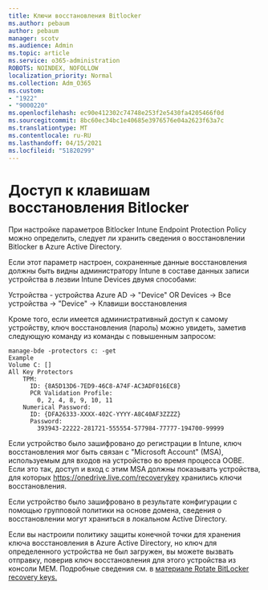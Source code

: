 ```yaml
---
title: Ключи восстановления Bitlocker
ms.author: pebaum
author: pebaum
manager: scotv
ms.audience: Admin
ms.topic: article
ms.service: o365-administration
ROBOTS: NOINDEX, NOFOLLOW
localization_priority: Normal
ms.collection: Adm_O365
ms.custom:
- "1922"
- "9000220"
ms.openlocfilehash: ec90e412302c74748e253f2e5430fa4205466f0d
ms.sourcegitcommit: 8bc60ec34bc1e40685e3976576e04a2623f63a7c
ms.translationtype: MT
ms.contentlocale: ru-RU
ms.lasthandoff: 04/15/2021
ms.locfileid: "51820299"
---
```

# <a name="accessing-bitlocker-recovery-keys"></a>Доступ к клавишам восстановления Bitlocker

При настройке параметров Bitlocker Intune Endpoint Protection Policy можно определить, следует ли хранить сведения о восстановлении Bitlocker в Azure Active Directory.

Если этот параметр настроен, сохраненные данные восстановления должны быть видны администратору Intune в составе данных записи устройства в лезвии Intune Devices двумя способами:

Устройства - устройства Azure AD -> "Device" OR Devices -> Все устройства -> "Device" -> Клавиши восстановления

Кроме того, если имеется административный доступ к самому устройству, ключ восстановления (пароль) можно увидеть, заметив следующую команду из команды с повышенным запросом:

```
manage-bde -protectors c: -get
Example
Volume C: []
All Key Protectors
    TPM:
      ID: {8A5D13D6-7ED9-46C8-A74F-AC3ADF016EC8}
      PCR Validation Profile:
        0, 2, 4, 8, 9, 10, 11
    Numerical Password:
      ID: {DFA26333-XXXX-402C-YYYY-A8C40AF3ZZZZ}
      Password:
        393943-22222-281721-555554-577984-77777-194700-99999
```
Если устройство было зашифровано до регистрации в Intune, ключ восстановления мог быть связан с "Microsoft Account" (MSA), используемым для входов на устройство во время процесса OOBE. Если это так, доступ и вход с этим MSA должны показывать устройства, для которых  https://onedrive.live.com/recoverykey хранились ключи восстановления.
 
Если устройство было зашифровано в результате конфигурации с помощью групповой политики на основе домена, сведения о восстановлении могут храниться в локальном Active Directory.

Если вы настроили политику защиты конечной точки для хранения ключа восстановления в Azure Active Directory, но ключ для определенного устройства не был загружен, вы можете вызвать отправку, поверив ключ восстановления для этого устройства из консоли MEM. Подробные сведения см. в [материале Rotate BitLocker recovery keys.](https://docs.microsoft.com/mem/intune/protect/encrypt-devices#view-details-for-recovery-keys)

